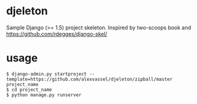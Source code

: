 djeleton
========

Sample Django (>= 1.5) project skeleton. Inspired by two-scoops book and https://github.com/rdegges/django-skel/

usage
=====

    $ django-admin.py startproject --template=https://github.com/alexvassel/djeleton/zipball/master project_name
    $ cd project_name
    $ python manage.py runserver
